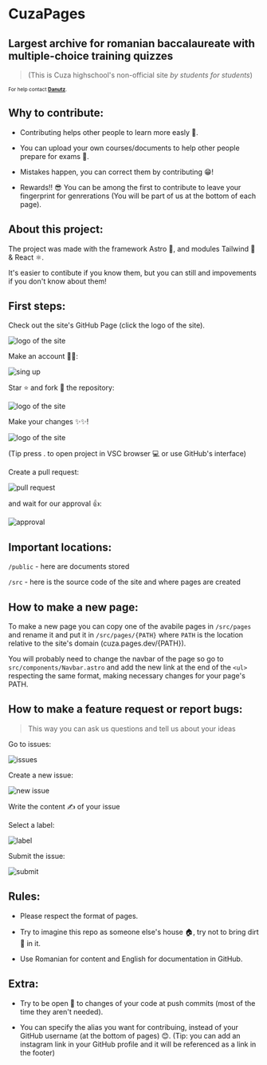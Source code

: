 # CuzaPages

## Largest archive for romanian baccalaureate with multiple-choice training quizzes

> (This is Cuza highschool's non-official site _by students for students_)

<font size="1">For help contact [**Danutz**](https://github.com/DynoW).</font>

## Why to contribute:

- Contributing helps other people to learn more easly 🥰.

- You can upload your own courses/documents to help other people prepare for exams 🙌.

- Mistakes happen, you can correct them by contributing 😁!

- Rewards!! 😎 You can be among the first to contribute to leave your fingerprint for genrerations (You will be part of us at the bottom of each page).

## About this project:

The project was made with the framework Astro 🚀, and modules Tailwind 🍃 & React ⚛️.

It's easier to contibute if you know them, but you can still and impovements if you don't know about them!

## First steps:

Check out the site's GitHub Page (click the logo of the site).

![logo of the site](https://raw.githubusercontent.com/DynoW/images/main/cuza.pages.dev/tutorial-1.png)

Make an account 🧑‍🔬:

![sing up](https://raw.githubusercontent.com/DynoW/images/main/cuza.pages.dev/tutorial-2.png)

Star ⭐ and fork 🍴 the repository:

![logo of the site](https://raw.githubusercontent.com/DynoW/images/main/cuza.pages.dev/tutorial-3.png)

Make your changes ✨✨!

![logo of the site](https://raw.githubusercontent.com/DynoW/images/main/cuza.pages.dev/tutorial-5.png)

(Tip press . to open project in VSC browser 💻 or use GitHub's interface)

Create a pull request:

![pull request](https://raw.githubusercontent.com/DynoW/images/main/cuza.pages.dev/tutorial-8.png)

and wait for our approval 👍:

![approval](https://raw.githubusercontent.com/DynoW/images/main/cuza.pages.dev/tutorial-9.png)

## Important locations:

`/public` - here are documents stored

`/src` - here is the source code of the site and where pages are created

## How to make a new page:

To make a new page you can copy one of the avabile pages in `/src/pages` and rename it and put it in `/src/pages/{PATH}` where `PATH` is the location relative to the site's domain (cuza.pages.dev/{PATH}).

You will probably need to change the navbar of the page so go to `src/components/Navbar.astro`
and add the new link at the end of the `<ul>` respecting the same format, making necessary changes for your page's PATH.

## How to make a feature request or report bugs:

> This way you can ask us questions and tell us about your ideas

Go to issues:

![issues](https://raw.githubusercontent.com/DynoW/images/main/cuza.pages.dev/tutorial-10.png)

Create a new issue:

![new issue](https://raw.githubusercontent.com/DynoW/images/main/cuza.pages.dev/tutorial-11.png)

Write the content ✍️ of your issue

Select a label:

![label](https://raw.githubusercontent.com/DynoW/images/main/cuza.pages.dev/tutorial-12.png)

Submit the issue:

![submit](https://raw.githubusercontent.com/DynoW/images/main/cuza.pages.dev/tutorial-13.png)


## Rules:

- Please respect the format of pages.

- Try to imagine this repo as someone else's house 🏠, try not to bring dirt 💩 in it.

- Use Romanian for content and English for documentation in GitHub.

## Extra:

- Try to be open 🤗 to changes of your code at push commits (most of the time they aren't needed).

- You can specify the alias you want for contribuing, instead of your GitHub username (at the bottom of pages) 😊. (Tip: you can add an instagram link in your GitHub profile and it will be referenced as a link in the footer)
